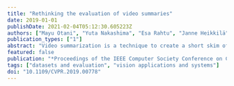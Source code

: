 ```yaml
---
title: "Rethinking the evaluation of video summaries"
date: 2019-01-01
publishDate: 2021-02-04T05:12:30.605223Z
authors: ["Mayu Otani", "Yuta Nakashima", "Esa Rahtu", "Janne Heikkilä", "Janne Heikkila"]
publication_types: ["1"]
abstract: "Video summarization is a technique to create a short skim of the original video while preserving the main stories/content. There exists a substantial interest in automatizing this process due to the rapid growth of the available material. The recent progress has been facilitated by public benchmark datasets, which enable easy and fair comparison of methods. Currently the established evaluation protocol is to compare the generated summary with respect to a set of reference summaries provided by the dataset. In this paper, we will provide in-depth assessment of this pipeline using two popular benchmark datasets. Surprisingly, we observe that randomly generated summaries achieve comparable or better performance to the state-of-the-art. In some cases, the random summaries outperform even the human generated summaries in leave-one-out experiments. Moreover, it turns out that the video segmentation, which is often considered as a fixed pre-processing method, has the most significant impact on the performance measure. Based on our observations, we propose alternative approaches for assessing the importance scores as well as an intuitive visualization of correlation between the estimated scoring and human annotations."
featured: false
publication: "*Proceedings of the IEEE Computer Society Conference on Computer Vision and Pattern Recognition*"
tags: ["datasets and evaluation", "vision applications and systems"]
doi: "10.1109/CVPR.2019.00778"
---
```


